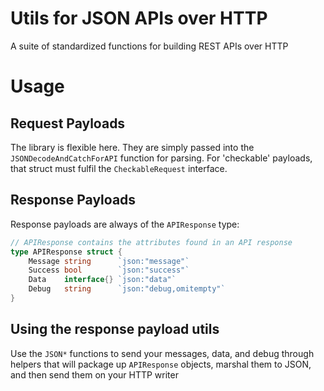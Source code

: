 # Utils for JSON APIs over HTTP

A suite of standardized functions for building REST APIs over HTTP

# Usage

## Request Payloads

The library is flexible here. They are simply passed into the `JSONDecodeAndCatchForAPI` function for parsing. For 'checkable' payloads, that struct must fulfil the `CheckableRequest` interface.

## Response Payloads

Response payloads are always of the `APIResponse` type:

```Go
// APIResponse contains the attributes found in an API response
type APIResponse struct {
	Message string      `json:"message"`
	Success bool        `json:"success"`
	Data    interface{} `json:"data"`
	Debug   string      `json:"debug,omitempty"`
}
```

## Using the response payload utils

Use the `JSON*` functions to send your messages, data, and debug through helpers that will package up `APIResponse` objects, marshal them to JSON, and then send them on your HTTP writer
